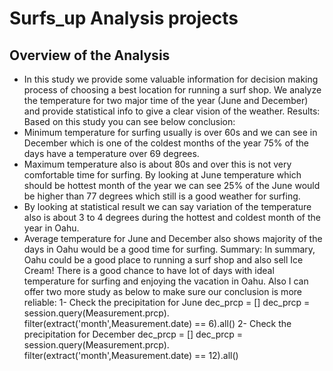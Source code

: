# Surfs_up Analysis projects
## Overview of the Analysis

-	In this study we provide some valuable information for decision making process of choosing a best location for running a surf shop. We analyze the temperature for two major time of the year (June and December) and provide statistical info to give a clear vision of the weather.
Results:
Based on this study you can see below conclusion:
-	Minimum temperature for surfing usually is over 60s and we can see in December which is one of the coldest months of the year 75% of the days have a temperature over 69 degrees. 
-	Maximum temperature also is about 80s and over this is not very comfortable time for surfing. By looking at June temperature which should be hottest month of the year we can see 25% of the June would be higher than 77 degrees which still is a good weather for surfing.
-	By looking at statistical result we can say variation of the temperature also is about 3 to 4 degrees during the hottest and coldest month of the year in Oahu.
-	Average temperature for June and December also shows majority of the days in Oahu would be a good time for surfing. 
Summary:
In summary, Oahu could be a good place to running a surf shop and also sell Ice Cream!
There is a good chance to have lot of days with ideal temperature for surfing and enjoying the vacation in Oahu.
Also I can offer two more study as below to make sure our conclusion is more reliable:
1-	Check the precipitation for June
dec_prcp = []
dec_prcp = session.query(Measurement.prcp).\
    filter(extract('month',Measurement.date) == 6).all()
2-	Check the precipitation for December
dec_prcp = []
dec_prcp = session.query(Measurement.prcp).\
    filter(extract('month',Measurement.date) == 12).all()
